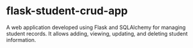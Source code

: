 # flask-student-crud-app
A web application developed using Flask and SQLAlchemy for managing student records. It allows adding, viewing, updating, and deleting student information.
